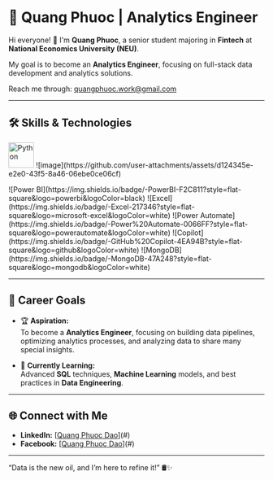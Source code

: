 # 🌟 Quang Phuoc | Analytics Engineer 

Hi everyone! 👋 I'm **Quang Phuoc**, a senior student majoring in **Fintech** at **National Economics University (NEU)**.  

My goal is to become an **Analytics Engineer**, focusing on full-stack data development and analytics solutions.

Reach me through: quangphuoc.work@gmail.com

---

## 🛠️ Skills & Technologies
<p>
  <img src="https://upload.wikimedia.org/wikipedia/commons/c/c3/Python-logo-notext.svg" alt="Python" width="50" height="50"/>
  ![image](https://github.com/user-attachments/assets/d124345e-e2e0-43f5-8a46-06ebe0ce06cf)

</p>
![Power BI](https://img.shields.io/badge/-PowerBI-F2C811?style=flat-square&logo=powerbi&logoColor=black)  
![Excel](https://img.shields.io/badge/-Excel-217346?style=flat-square&logo=microsoft-excel&logoColor=white)  
![Power Automate](https://img.shields.io/badge/-Power%20Automate-0066FF?style=flat-square&logo=powerautomate&logoColor=white)  
![Copilot](https://img.shields.io/badge/-GitHub%20Copilot-4EA94B?style=flat-square&logo=github&logoColor=white)
![MongoDB](https://img.shields.io/badge/-MongoDB-47A248?style=flat-square&logo=mongodb&logoColor=white)  

---

## 🎯 Career Goals
- 🏆 **Aspiration:**  
  To become a **Analytics Engineer**, focusing on building data pipelines, optimizing analytics processes, and analyzing data to share many special insights.

- 🌱 **Currently Learning:**  
  Advanced **SQL** techniques, **Machine Learning** models, and best practices in **Data Engineering**.

---

## 🌐 Connect with Me  
- **LinkedIn:** [[Quang Phuoc Dao](https://www.linkedin.com/in/quangphuoc2509/)](#)  
- **Facebook:** [[Quang Phuoc Dao](https://www.facebook.com/quangphuoc25t9/)](#)  

---

“Data is the new oil, and I’m here to refine it!” 🛢️✨
